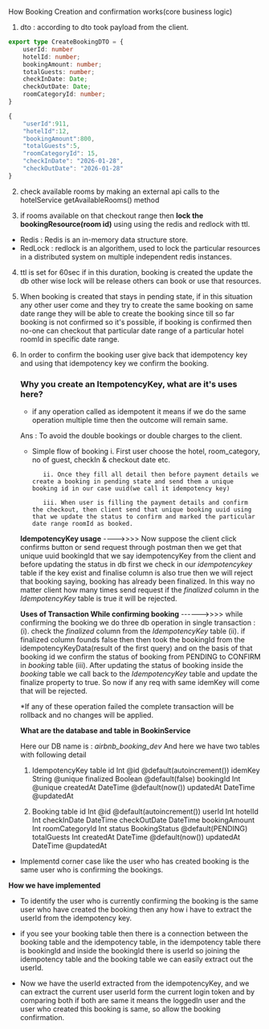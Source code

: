 
How Booking Creation and confirmation works(core business logic)

1. dto : according to dto took payload from the client.

```ts
export type CreateBookingDTO = {
    userId: number
    hotelId: number;
    bookingAmount: number;
    totalGuests: number;
    checkInDate: Date;
    checkOutDate: Date;
    roomCategoryId: number;
}

{
    "userId":911,
    "hotelId":12,
    "bookingAmount":800,
    "totalGuests":5,
    "roomCategoryId": 15,
    "checkInDate": "2026-01-28",
    "checkOutDate": "2026-01-28"  
}
```
2. check available rooms by making an external api calls to the hotelService getAvailableRooms() method

3. if rooms available on that checkout range then **lock the bookingResource(room id)** using using the redis and redlock with ttl.

* Redis : Redis is an in-memory data structure store.
* RedLock : redlock is an algorithem, used to lock the particular resources in a distributed system on multiple independent redis instances.

4. ttl is set for 60sec if in this duration, booking is created the update the db other wise lock will be release others can book or use that resources.

5. When booking is created that stays in pending state, if in this situation any other user come and they try to create the same booking on same date range they will be able to create the booking since till so far booking is not confirmed so it's possible, if booking is confirmed then no-one can checkout that particular date range of a particular hotel roomId in specific date range.

6. In order to confirm the booking user give back that idempotency key and using that idempotency key we confirm the booking.

   
   ### Why you create an ItempotencyKey, what are it's uses here?
    
    * if any operation called as idempotent it means if we do the same operation multiple time then the outcome will remain same.

   Ans : To avoid the double bookings or double charges to the client.

   * Simple flow of booking
            i. First user choose the hotel, room_category, no of guest, checkIn & checkout date etc.

            ii. Once they fill all detail then before payment details we create a booking in pending state and send them a unique booking id in our case uuid(we call it idempotency key)

            iii. When user is filling the payment details and confirm the checkout, then client send that unique booking uuid using that we update the status to confirm and marked the particular date range roomId as booked. 


    **IdempotencyKey usage** ---->>>> Now suppose the client click confirms button or send request through postman then we get that unique uuid bookingId that we say idempotencyKey from the client and before updating the status in db first we check in our *idempotencykey* table  if the key exist and finalise column is also true then we will reject that booking saying, booking has already been finalized.
                In this way no matter client how many times send request if the *finalized* column in the *IdempotencyKey* table is true it will be rejected.


    **Uses of Transaction While confirming booking** ------>>>> while confirming the booking we do three db operation in single transaction : 
    (i). check the *finalized* column from the *IdempotencyKey* table
    (ii). if finalized column founds false then then took the bookingId from the idempotencyKeyData(result of the first query) and on the basis of that booking id we confirm the status of booking from PENDING to CONFIRM in *booking* table
    (iii). After updating the status of booking inside the *booking* table we call back to the *IdempotencyKey* table and update the finalize property to true. So now if any req with same idemKey will come that will be rejected.

    *If any of these operation failed the complete transaction will be rollback and no changes will be applied.


    **What are the database and table in BookinService**

    Here our DB name is : *airbnb_booking_dev*
    And here we have two tables with following detail

    1. IdempotencyKey table
    id                Int              @id @default(autoincrement())
    idemKey           String           @unique
    finalized         Boolean          @default(false) 
    bookingId         Int              @unique 
    createdAt         DateTime         @default(now())
    updatedAt         DateTime         @updatedAt

    2. Booking table 
    id                Int   @id         @default(autoincrement())
    userId            Int
    hotelId           Int
    checkInDate       DateTime
    checkOutDate      DateTime
    bookingAmount     Int
    roomCategoryId    Int
    status            BookingStatus     @default(PENDING)
    totalGuests       Int
    createdAt         DateTime          @default(now())
    updatedAt         DateTime          @updatedAt

* Implementd corner case like the user who has created booking is the same user who is confirming the bookings.

**How we have implemented**

* To identify the user who is currently confirming the booking is the same user who have created the booking then any how i have to extract the userId from the idempotency key.

* if you see your booking table then there is a connection between the booking table and the idempotency table, in the idempotency table there is bookingId and inside the bookingId there is userId so joining the idempotency table and the booking table we can easily extract out the userId.

* Now we have the userId extracted from the idempotencyKey, and we can extract the current user userId form the current login token and by comparing both if both are same it means the loggedIn user and the user who created this booking is same, so allow the booking confirmation. 
